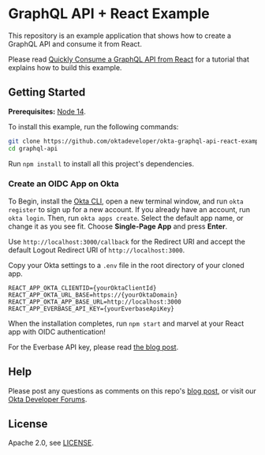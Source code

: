 # GraphQL API + React Example

This repository is an example application that shows how to create a GraphQL API and consume it from React.

Please read [Quickly Consume a GraphQL API from React](https://developer.okta.com/blog/2020/11/23/quick-graphql-react-app) for a tutorial that explains how to build this example.

## Getting Started

**Prerequisites:** [Node 14](https://nodejs.org).

To install this example, run the following commands:

```sh
git clone https://github.com/oktadeveloper/okta-graphql-api-react-example.git graphql-api
cd graphql-api
```

Run `npm install` to install all this project's dependencies.

### Create an OIDC App on Okta

To Begin, install the [Okta CLI](https://cli.okta.com/), open a new terminal window, and run `okta register` to sign up for a new account. If you already have an account, run `okta login`. Then, run `okta apps create`. Select the default app name, or change it as you see fit. Choose **Single-Page App** and press **Enter**.

Use `http://localhost:3000/callback` for the Redirect URI and accept the default Logout Redirect URI of `http://localhost:3000`.

Copy your Okta settings to a `.env` file in the root directory of your cloned app.

```env
REACT_APP_OKTA_CLIENTID={yourOktaClientId}
REACT_APP_OKTA_URL_BASE=https://{yourOktaDomain}
REACT_APP_OKTA_APP_BASE_URL=http://localhost:3000
REACT_APP_EVERBASE_API_KEY={yourEverbaseApiKey}
```

When the installation completes, run `npm start` and marvel at your React app with OIDC authentication!

For the Everbase API key, please read [the blog post](http://localhost:4000/blog/2020/11/23/quick-graphql-react-app). 

## Help

Please post any questions as comments on this repo's [blog post](http://localhost:4000/blog/2020/11/23/quick-graphql-react-app), or visit our [Okta Developer Forums](https://devforum.okta.com/). 

## License

Apache 2.0, see [LICENSE](LICENSE).
 
